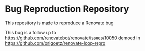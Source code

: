 # Bug Reproduction Repository

This repository is made to reproduce a Renovate bug

This bug is a follow up to https://github.com/renovatebot/renovate/issues/10050 demoed in https://github.com/onigoetz/renovate-loop-repro

